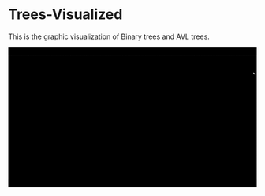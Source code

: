 # Trees-Visualized
This is the graphic visualization of Binary trees and AVL trees.

![](visualization.gif)
